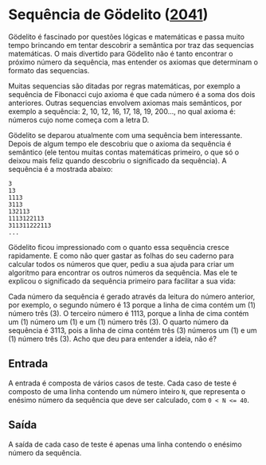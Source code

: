# Sequência de Gödelito ([2041](https://www.urionlinejudge.com.br/judge/pt/problems/view/2041))

Gödelito é fascinado por questões lógicas e matemáticas e passa muito tempo brincando em tentar descobrir a semântica por traz das sequencias matemáticas. O mais divertido para Gödelito não é tanto encontrar o próximo número da sequência, mas entender os axiomas que determinam o formato das sequencias.

Muitas sequencias são ditadas por regras matemáticas, por exemplo a sequência de Fibonacci cujo axioma é que cada número é a soma dos dois anteriores. Outras sequencias envolvem axiomas mais semânticos, por exemplo a sequência: 2, 10, 12, 16, 17, 18, 19, 200..., no qual axioma é: números cujo nome começa com a letra D.

Gödelito se deparou atualmente com uma sequência bem interessante. Depois de algum tempo ele descobriu que o axioma da sequência é semântico (ele tentou muitas contas matemáticas primeiro, o que só o deixou mais feliz quando descobriu o significado da sequência). A sequência é a mostrada abaixo:

```
3
13
1113
3113
132113
1113122113
311311222113
...
```

Gödelito ficou impressionado com o quanto essa sequência cresce rapidamente. E como não quer gastar as folhas do seu caderno para calcular todos os números que quer, pediu a sua ajuda para criar um algoritmo para encontrar os outros números da sequência. Mas ele te explicou o significado da sequência primeiro para facilitar a sua vida:

Cada número da sequência é gerado através da leitura do número anterior, por exemplo, o segundo número é 13 porque a linha de cima contém um (1) número três (3). O terceiro número é 1113, porque a linha de cima contém um (1) número um (1) e um (1) número três (3). O quarto número da sequência é 3113, pois a linha de cima contém três (3) números um (1) e um (1) número três (3). Acho que deu para entender a ideia, não é?

## Entrada

A entrada é composta de vários casos de teste. Cada caso de teste é composto de uma linha contendo um número inteiro `N`, que representa o enésimo número da sequência que deve ser calculado, com `0 < N <= 40`.

## Saída

A saída de cada caso de teste é apenas uma linha contendo o enésimo número da sequência.